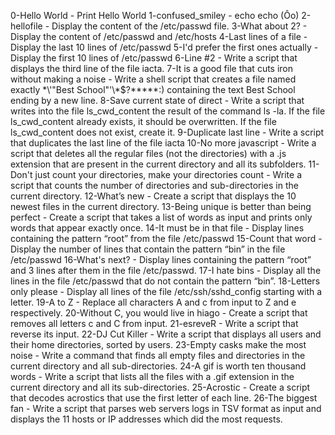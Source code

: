 0-Hello World - Print Hello World
1-confused_smiley - echo echo (Ôo)
2-hellofile - Display the content of the /etc/passwd file.
3-What about 2? - Display the content of /etc/passwd and /etc/hosts
4-Last lines of a file - Display the last 10 lines of /etc/passwd
5-I'd prefer the first ones actually - Display the first 10 lines of /etc/passwd
6-Line #2 - Write a script that displays the third line of the file iacta.
7-It is a good file that cuts iron without making a noise - Write a shell script that creates a file named exactly \*\\'"Best School"\'\\*$\?\*\*\*\*\*:) containing the text Best School ending by a new line.
8-Save current state of direct - Write a script that writes into the file ls_cwd_content the result of the command ls -la. If the file ls_cwd_content already exists, it should be overwritten. If the file ls_cwd_content does not exist, create it.
9-Duplicate last line - Write a script that duplicates the last line of the file iacta
10-No more javascript - Write a script that deletes all the regular files (not the directories) with a .js extension that are present in the current directory and all its subfolders.
11-Don't just count your directories, make your directories count - Write a script that counts the number of directories and sub-directories in the current directory.
12-What’s new - Create a script that displays the 10 newest files in the current directory.
13-Being unique is better than being perfect - Create a script that takes a list of words as input and prints only words that appear exactly once.
14-It must be in that file - Display lines containing the pattern “root” from the file /etc/passwd
15-Count that word - Display the number of lines that contain the pattern “bin” in the file /etc/passwd
16-What's next? - Display lines containing the pattern “root” and 3 lines after them in the file /etc/passwd.
17-I hate bins - Display all the lines in the file /etc/passwd that do not contain the pattern “bin”.
18-Letters only please - Display all lines of the file /etc/ssh/sshd_config starting with a letter.
19-A to Z - Replace all characters A and c from input to Z and e respectively.
20-Without C, you would live in hiago - Create a script that removes all letters c and C from input.
21-esreveR - Write a script that reverse its input.
22-DJ Cut Killer - Write a script that displays all users and their home directories, sorted by users.
23-Empty casks make the most noise - Write a command that finds all empty files and directories in the current directory and all sub-directories.
24-A gif is worth ten thousand words - Write a script that lists all the files with a .gif extension in the current directory and all its sub-directories.
25-Acrostic - Create a script that decodes acrostics that use the first letter of each line.
26-The biggest fan - Write a script that parses web servers logs in TSV format as input and displays the 11 hosts or IP addresses which did the most requests.
